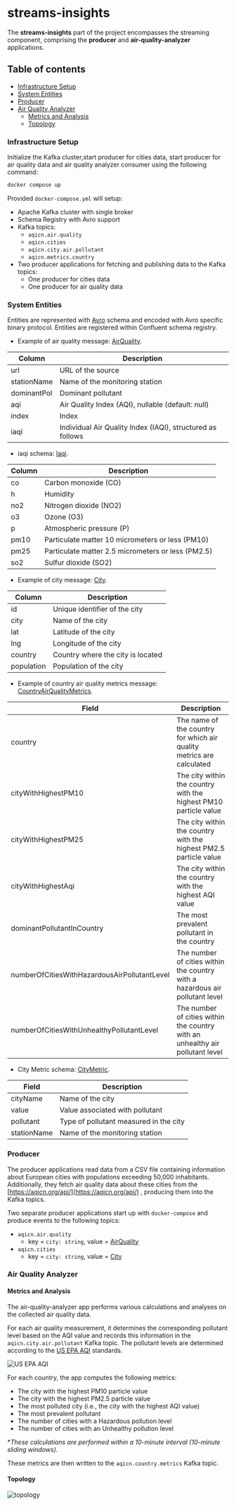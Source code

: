 # streams-insights
The **streams-insights** part of the project encompasses the streaming component, comprising the **producer** and **air-quality-analyzer** applications.

## Table of contents
* [Infrastructure Setup](#infrastructure-setup)
* [System Entities](#system-entities)
* [Producer](#producer)
* [Air Quality Analyzer](#air-quality-analyzer)
  * [Metrics and Analysis](#metrics-and-analysis)
  * [Topology](#topology)


### Infrastructure Setup
Initialize the Kafka cluster,start producer for cities data, start producer for air quality data and air quality analyzer consumer using the following command:

```bash
docker compose up
```

Provided `docker-compose.yml` will setup:

- Apache Kafka cluster with single broker
- Schema Registry with Avro support
- Kafka topics: 
  - `aqicn.air.quality`
  - `aqicn.cities`
  - `aqicn.city.air.pollutant`
  - `aqicn.metrics.country`
- Two producer applications for fetching and publishing data to the Kafka topics:
  - One producer for cities data
  - One producer for air quality data

### System Entities
Entities are represented with [Avro](https://avro.apache.org/docs/) schema and
encoded with Avro specific binary protocol. Entities are registered within
Confluent schema registry.

- Example of air quality message: [AirQuality](air-quality-analyzer/src/main/avro/aqicn.avro.message.AirQuality.avsc).

| Column          | Description                                               |
|-----------------|-----------------------------------------------------------|
| url             | URL of the source                                         |
| stationName     | Name of the monitoring station                            |
| dominantPol     | Dominant pollutant                                        |
| aqi             | Air Quality Index (AQI), nullable (default: null)         |
| index           | Index                                                     |
| iaqi            | Individual Air Quality Index (IAQI), structured as follows|

- iaqi schema: [Iaqi](air-quality-analyzer/src/main/avro/aqicn.avro.message.Iaqi.avsc).

| Column          | Description                                               |
|-----------------|-----------------------------------------------------------|
| co              | Carbon monoxide (CO)                                      |
| h               | Humidity                                                  |
| no2             | Nitrogen dioxide (NO2)                                    |
| o3              | Ozone (O3)                                                |
| p               | Atmospheric pressure (P)                                  |
| pm10            | Particulate matter 10 micrometers or less (PM10)          |
| pm25            | Particulate matter 2.5 micrometers or less (PM2.5)        |
| so2             | Sulfur dioxide (SO2)                                      |

- Example of city message: [City](air-quality-analyzer/src/main/avro/aqicn.avro.message.City.avsc).

| Column       | Description                                      |
|--------------|--------------------------------------------------|
| id           | Unique identifier of the city                    |
| city         | Name of the city                                 |
| lat          | Latitude of the city                             |
| lng          | Longitude of the city                            |
| country      | Country where the city is located                |
| population   | Population of the city                           |


- Example of country air quality metrics message: [CountryAirQualityMetrics](air-quality-analyzer/src/main/avro/aqicn.avro.message.CountryAirQualityMetrics.avsc).

| Field                                            | Description                                                                                                      |
|--------------------------------------------------|------------------------------------------------------------------------------------------------------------------|
| country                                          | The name of the country for which air quality metrics are calculated                                           |
| cityWithHighestPM10                             | The city within the country with the highest PM10 particle value                                                |
| cityWithHighestPM25                             | The city within the country with the highest PM2.5 particle value                                                |
| cityWithHighestAqi                              | The city within the country with the highest AQI value                                                           |
| dominantPollutantInCountry                      | The most prevalent pollutant in the country                                                                     |
| numberOfCitiesWithHazardousAirPollutantLevel    | The number of cities within the country with a hazardous air pollutant level                                     |
| numberOfCitiesWithUnhealthyPollutantLevel       | The number of cities within the country with an unhealthy air pollutant level                                    |

- City Metric schema: [CityMetric](air-quality-analyzer/src/main/avro/aqicn.avro.message.CityMetric.avsc).

| Field       | Description                                      |
|-------------|--------------------------------------------------|
| cityName    | Name of the city                                 |
| value       | Value associated with pollutant                  |
| pollutant   | Type of pollutant measured in the city           |
| stationName | Name of the monitoring station                   |


### Producer
The producer applications read data from a CSV file containing information about European cities with populations exceeding 50,000 inhabitants. Additionally, they fetch air quality data about these cities from the [https://aqicn.org/api/](https://aqicn.org/api/) , producing them into the Kafka topics.

Two separate producer applications start up with `docker-compose` and produce events to the following topics:

- `aqicn.air.quality`
  - key = `city: string`, value = [AirQuality](air-quality-analyzer/src/main/avro/aqicn.avro.message.AirQuality.avsc)
- `aqicn.cities`
  - key = `city: string`, value = [City](air-quality-analyzer/src/main/avro/aqicn.avro.message.City.avsc)


### Air Quality Analyzer

#### Metrics and Analysis
The air-quality-analyzer app performs various calculations and analyses on the collected air quality data.

For each air quality measurement, it determines the corresponding pollutant level based on the AQI value and records this information in the `aqicn.city.air.pollutant` Kafka topic. The pollutant levels are determined according to the [US EPA AQI](https://www.airnow.gov/aqi/aqi-basics/) standards.

![US EPA AQI](../docs/Air-pollution-levels.png)

For each country, the app computes the following metrics:
- The city with the highest PM10 particle value
- The city with the highest PM2.5 particle value
- The most polluted city (i.e., the city with the highest AQI value)
- The most prevalent pollutant
- The number of cities with a Hazardous pollution level
- The number of cities with an Unhealthy pollution level


**These calculations are performed within a 10-minute interval (10-minute sliding windows).*

These metrics are then written to the `aqicn.country.metrics` Kafka topic.

#### Topology
![topology](../docs/Topology.png)
